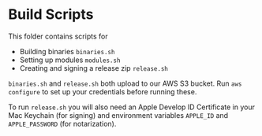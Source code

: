 # Build Scripts

This folder contains scripts for

* Building binaries `binaries.sh`
* Setting up modules `modules.sh`
* Creating and signing a release zip `release.sh`

`binaries.sh` and `release.sh` both upload to our AWS S3 bucket. Run `aws configure` to set up your credentials before running these.

To run `release.sh` you will also need an Apple Develop ID Certificate in your Mac Keychain (for signing) and environment variables `APPLE_ID` and `APPLE_PASSWORD` (for notarization).
